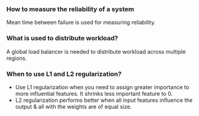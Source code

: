 ### How to measure the reliability of a system
Mean time between failure is used for measuring reliability.

### What is used to distribute workload?
A global load balancer is needed to distribute workload across multiple regions.

### When to use L1 and L2 regularization?
- Use L1 regularization when you need to assign greater importance to more influential features. It shrinks less important feature to 0.
- L2 regularization performs better when all input features influence the output & all with the weights are of equal size.
